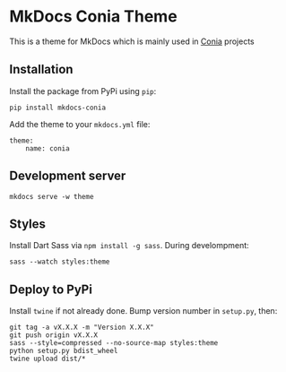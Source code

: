 MkDocs Conia Theme
==================

This is a theme for MkDocs which is mainly used in [Conia](https://conia.dev) projects 

## Installation

Install the package from PyPi using `pip`:

    pip install mkdocs-conia

Add the theme to your `mkdocs.yml` file:

    theme:
        name: conia

## Development server

    mkdocs serve -w theme   

## Styles

Install Dart Sass via `npm install -g sass`. During develompment:

    sass --watch styles:theme

## Deploy to PyPi

Install `twine` if not already done. Bump version number in `setup.py`, then:

    git tag -a vX.X.X -m "Version X.X.X"
    git push origin vX.X.X
    sass --style=compressed --no-source-map styles:theme
    python setup.py bdist_wheel
    twine upload dist/*
